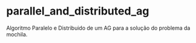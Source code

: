 # parallel_and_distributed_ag
Algoritmo Paralelo e Distribuido de um AG para a solução do problema da mochila.
